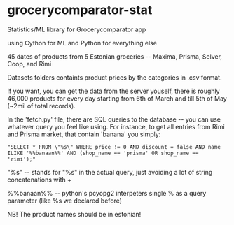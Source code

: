 # grocerycomparator-stat
Statistics/ML library for Grocerycomparator app

using Cython for ML and Python for everything else


45 dates of products from 5 Estonian groceries -- Maxima, Prisma, Selver, Coop, and Rimi

Datasets folders containts product prices by the categories in .csv format.

If you want, you can get the data from the server youself, there is roughly 46,000 products for every day starting from 6th of March and till 5th of May (~2mil of total records).

In the 'fetch.py' file, there are SQL queries to the database -- you can use whatever query you feel like using. For instance, to get all entries from Rimi and Prisma market, that contain 'banana' you simply:

```
"SELECT * FROM \"%s\" WHERE price != 0 AND discount = false AND name ILIKE '%%banaan%%' AND (shop_name == 'prisma' OR shop_name == 'rimi');"
```

\"%s\" -- stands for "%s" in the actual query, just avoiding a lot of string concatenations with +

%%banaan%% -- python's pcyopg2 interpeters single % as a query parameter (like %s we declared before)

NB! The product names should be in estonian!
